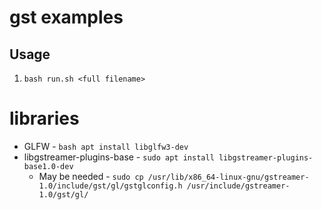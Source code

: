 # gst examples

## Usage
1. `bash run.sh <full filename>`

# libraries
- GLFW - `bash apt install libglfw3-dev`
- libgstreamer-plugins-base - `sudo apt install libgstreamer-plugins-base1.0-dev`
  - May be needed - `sudo cp /usr/lib/x86_64-linux-gnu/gstreamer-1.0/include/gst/gl/gstglconfig.h /usr/include/gstreamer-1.0/gst/gl/`
